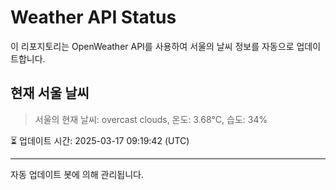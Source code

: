 
# Weather API Status

이 리포지토리는 OpenWeather API를 사용하여 서울의 날씨 정보를 자동으로 업데이트합니다.

## 현재 서울 날씨
> 서울의 현재 날씨: overcast clouds, 온도: 3.68°C, 습도: 34%

⏳ 업데이트 시간: 2025-03-17 09:19:42 (UTC)

---
자동 업데이트 봇에 의해 관리됩니다.
